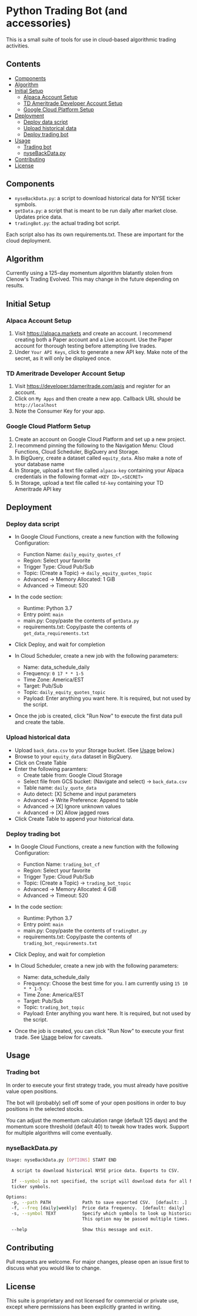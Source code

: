 # Python Trading Bot (and accessories)

This is a small suite of tools for use in cloud-based algorithmic trading activities.

## Contents

* [Components](#components)
* [Algorithm](#algorithm)
* [Initial Setup](#initial-setup)
  * [Alpaca Account Setup](#alpaca-account-setup)
  * [TD Ameritrade Developer Account Setup](#td-ameritrade-developer-account-setup)
  * [Google Cloud Platform Setup](#google-cloud-platform-setup)
* [Deployment](#deployment)
  * [Deploy data script](#deploy-data-script)
  * [Upload historical data](#upload-historical-data)
  * [Deploy trading bot](#deploy-trading-bot)
* [Usage](#usage)
  * [Trading bot](#trading-bot)
  * [nyseBackData.py](#nysebackdatapy)
* [Contributing](#contributing)
* [License](#license)

## Components

* `nyseBackData.py`: a script to download historical data for NYSE ticker symbols.
* `getData.py`: a script that is meant to be run daily after market close. Updates price data.
* `tradingBot.py`: the actual trading bot script.

Each script also has its own requirements.txt. These are important for the cloud deployment.

## Algorithm

Currently using a 125-day momentum algorithm blatantly stolen from Clenow's Trading Evolved. This may change in the future depending on results.

## Initial Setup

### Alpaca Account Setup

1. Visit <https://alpaca.markets> and create an account. I recommend creating both a Paper account and a Live account. Use the Paper account for thorough testing before attempting live trades.
2. Under `Your API Keys`, click to generate a new API key. Make note of the secret, as it will only be displayed once.

### TD Ameritrade Developer Account Setup

1. Visit <https://developer.tdameritrade.com/apis> and register for an account.
2. Click on `My Apps` and then create a new app. Callback URL should be `http://localhost`
3. Note the Consumer Key for your app.

### Google Cloud Platform Setup

1. Create an account on Google Cloud Platform and set up a new project.
2. I recommend pinning the following to the Navigation Menu: Cloud Functions, Cloud Scheduler, BigQuery and Storage.
3. In BigQuery, create a dataset called `equity_data`. Also make a note of your database name
4. In Storage, upload a text file called `alpaca-key` containing your Alpaca credentials in the following format `<KEY ID>,<SECRET>`
5. In Storage, upload a text file called `td-key` containing your TD Ameritrade API key

## Deployment

### Deploy data script

* In Google Cloud Functions, create a new function with the following Configuration:

  * Function Name: `daily_equity_quotes_cf`
  * Region: Select your favorite
  * Trigger Type: Cloud Pub/Sub
  * Topic: (Create a Topic) -> `daily_equity_quotes_topic`
  * Advanced -> Memory Allocated: 1 GiB
  * Advanced -> Timeout: 520

* In the code section:

  * Runtime: Python 3.7
  * Entry point: `main`
  * main.py: Copy/paste the contents of `getData.py`
  * requirements.txt: Copy/paste the contents of `get_data_requirements.txt`

* Click Deploy, and wait for completion
* In Cloud Scheduler, create a new job with the following parameters:

  * Name: data_schedule_daily
  * Frequency: `0 17 * * 1-5`
  * Time Zone: America/EST
  * Target: Pub/Sub
  * Topic: `daily_equity_quotes_topic`
  * Payload: Enter anything you want here. It is required, but not used by the script.

* Once the job is created, click "Run Now" to execute the first data pull and create the table.

### Upload historical data

* Upload `back_data.csv` to your Storage bucket. (See [Usage](#nysebackdatapy) below.)
* Browse to your `equity_data` dataset in BigQuery.
* Click on Create Table
* Enter the following paramters:
  * Create table from: Google Cloud Storage
  * Select file from GCS bucket: (Navigate and select) -> `back_data.csv`
  * Table name: `daily_quote_data`
  * Auto detect: [X] Scheme and input parameters
  * Advanced -> Write Preference: Append to table
  * Advanced -> [X] Ignore unknown values
  * Advanced -> [X] Allow jagged rows
* Click Create Table to append your historical data.

### Deploy trading bot

* In Google Cloud Functions, create a new function with the following Configuration:

  * Function Name: `trading_bot_cf`
  * Region: Select your favorite
  * Trigger Type: Cloud Pub/Sub
  * Topic: (Create a Topic) -> `trading_bot_topic`
  * Advanced -> Memory Allocated: 4 GiB
  * Advanced -> Timeout: 520

* In the code section:

  * Runtime: Python 3.7
  * Entry point: `main`
  * main.py: Copy/paste the contents of `tradingBot.py`
  * requirements.txt: Copy/paste the contents of `trading_bot_requirements.txt`

* Click Deploy, and wait for completion
* In Cloud Scheduler, create a new job with the following parameters:

  * Name: data_schedule_daily
  * Frequency: Choose the best time for you. I am currently using `15 10 * * 1-5`
  * Time Zone: America/EST
  * Target: Pub/Sub
  * Topic: `trading_bot_topic`
  * Payload: Enter anything you want here. It is required, but not used by the script.

* Once the job is created, you can click "Run Now" to execute your first trade. See [Usage](#trading-bot) below for caveats.

## Usage

### Trading bot

In order to execute your first strategy trade, you must already have positive value open positions.

The bot will (probably) sell off some of your open positions in order to buy positions in the selected stocks.

You can adjust the momentum calculation range (default 125 days) and the momentum score threshold (default 40) to tweak how trades work. Support for multiple algorithms will come eventually.

### nyseBackData.py

```bash
Usage: nyseBackData.py [OPTIONS] START END

  A script to download historical NYSE price data. Exports to CSV.

  If --symbol is not specified, the script will download data for all NYSE
  ticker symbols.

Options:
  -p, --path PATH            Path to save exported CSV.  [default: .]
  -f, --freq [daily|weekly]  Price data frequency.  [default: daily]
  -s, --symbol TEXT          Specify which symbols to look up historical data.
                             This option may be passed multiple times.

  --help                     Show this message and exit.
```

## Contributing

Pull requests are welcome. For major changes, please open an issue first to discuss what you would like to change.

## License

This suite is proprietary and not licensed for commercial or private use, except where permissions has been explicitly granted in writing.
